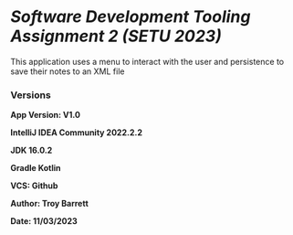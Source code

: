 # ***Software Development Tooling Assignment 2 (SETU 2023)***

This application uses a menu to interact with the user and persistence to save their notes to an XML file
### **Versions**

**App Version: V1.0**

**IntelliJ IDEA Community 2022.2.2**

**JDK 16.0.2**

**Gradle Kotlin**

**VCS: Github**

**Author: Troy Barrett**

**Date: 11/03/2023**